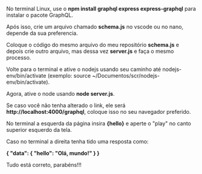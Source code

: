 <p>No terminal Linux, use o <b>npm install graphql express express-graphql</b> para instalar o pacote GraphQL.</p>
<p>Após isso, crie um arquivo chamado <b>schema.js</b> no vscode ou no nano, depende da sua preferencia.</p>
<p>Coloque o código do mesmo arquivo do meu repositório <b>schema.js</b> e depois crie outro arquivo, mas dessa vez <b>server.js</b> e faça o mesmo processo.</p>
<p>Volte para o terminal e ative o nodejs usando seu caminho até nodejs-env/bin/activate (exemplo: source ~/Documentos/scr/nodejs-env/bin/activate).</p>
<p>Agora, ative o node usando <b>node server.js</b>.</p>
<p>Se caso você não tenha alterado o link, ele será <b>http://localhost:4000/graphql</b>, coloque isso no seu navegador preferido.</p>
<p>No terminal a esquerda da página insira <b>{hello}</b> e aperte o "play" no canto superior esquerdo da tela.</p>
<p>Caso no terminal a direita tenha tido uma resposta como:</p>
<p><b>{
  "data": {
    "hello": "Olá, mundo!"
  }
}</b></p>

Tudo está correto, parabéns!!!
